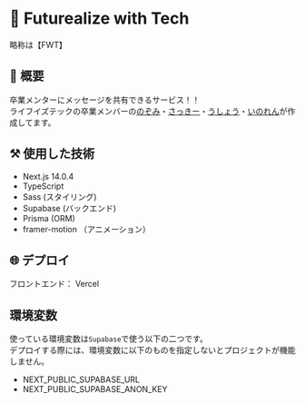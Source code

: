 # 🥰 Futurealize with Tech
略称は【FWT】

## 🤩 概要
卒業メンターにメッセージを共有できるサービス！！
<br/>
ライフイズテックの卒業メンバーの[のぞみ](https://twitter.com/lit_n59)・[さっきー](https://twitter.com/am2525nyan)・[うしょう](https://twitter.com/usyou081)・[いのれん](https://twitter.com/inoren_lit)が作成してます。

## ⚒️ 使用した技術

- Next.js 14.0.4
- TypeScript
- Sass (スタイリング)
- Supabase (バックエンド)
- Prisma (ORM)
- framer-motion （アニメーション）

## 🌐 デプロイ
フロントエンド： Vercel

## 環境変数
使っている環境変数は`Supabase`で使う以下の二つです。
<br/>
デプロイする際には、環境変数に以下のものを指定しないとプロジェクトが機能しません。

- NEXT_PUBLIC_SUPABASE_URL
- NEXT_PUBLIC_SUPABASE_ANON_KEY
